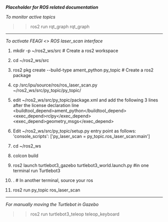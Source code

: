 
***Placeholder for ROS related documentation***

*To monitor active topics*
>>ros2 run rqt_graph rqt_graph

---
*To activate FEAGI <> ROS laser_scan interface*

1. mkdir -p ~/ros2_ws/src     # Create a ros2 workspace
2. cd ~/ros2_ws/src
3. ros2 pkg create --build-type ament_python py_topic    # Create a ros2 package
4. cp /src/ipu/source/ros/ros_laser_scan.py ~/ros2_ws/src/py_topic/py_topic/
5. edit ~/ros2_ws/src/py_topic/package.xml and add the following 3 lines after the license declaration line
  <buildtool_depend>ament_python</buildtool_depend>
  <exec_depend>rclpy</exec_depend>
  <exec_depend>geometry_msgs</exec_depend>

6. Edit ~/ros2_ws/src/py_topic/setup.py entry point as follows:
    'console_scripts': ['py_laser_scan = py_topic.ros_laser_scan:main']

7. cd ~/ros2_ws
8. colcon build
9. ros2 launch turtlebot3_gazebo turtlebot3_world.launch.py  #in one terminal run Turtlebot3
10.  . # In another terminal, source your ros
11. ros2 run py_topic ros_laser_scan


----

*For manually moving the Turtlebot in Gazebo*
>>ros2 run turtlebot3_teleop teleop_keyboard

